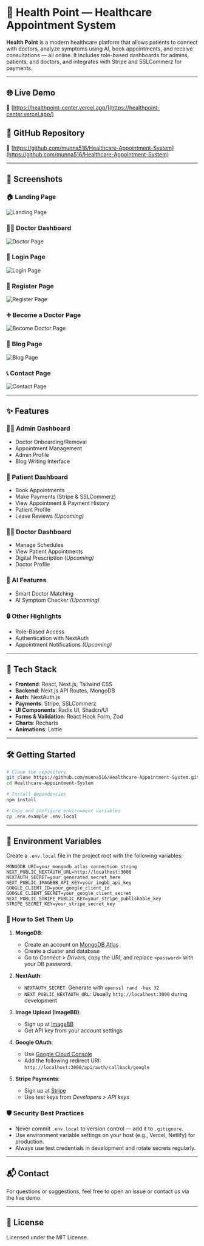 # 🏥 Health Point — Healthcare Appointment System

**Health Point** is a modern healthcare platform that allows patients to connect with doctors, analyze symptoms using AI, book appointments, and receive consultations — all online. It includes role-based dashboards for admins, patients, and doctors, and integrates with Stripe and SSLCommerz for payments.

---

## 🌐 Live Demo

🔗 [https://healthpoint-center.vercel.app/](https://healthpoint-center.vercel.app/)

## 📁 GitHub Repository

🔗 [https://github.com/munna516/Healthcare-Appointment-System](https://github.com/munna516/Healthcare-Appointment-System)

---

## 📸 Screenshots

### 🏠 Landing Page

![Landing Page](https://i.ibb.co.com/8gqf3JLd/Health-Point-Landing-Page.png)

### 👨‍⚕️ Doctor Dashboard

![Doctor Page](https://i.ibb.co.com/QqMJj9m/Health-Point-Doctor-Page.png)

### 🔐 Login Page

![Login Page](https://i.ibb.co.com/F480SVpM/Health-Point-Login-Page.png)

### 📝 Register Page

![Register Page](https://i.ibb.co.com/5hKrFn26/Health-Point-Register-Page.png)

### ➕ Become a Doctor Page

![Become Doctor Page](https://i.ibb.co.com/V6z6QFb/Health-Point-Become-Doctor-Page.png)

### 📰 Blog Page

![Blog Page](https://i.ibb.co.com/rfH0zxDP/Health-Point-Blog-Page.png)

### 📞 Contact Page

![Contact Page](https://i.ibb.co.com/MDX2TjtZ/Health-Point-Contact-Page.png)

---

## ✨ Features

### 👨‍💼 Admin Dashboard

- Doctor Onboarding/Removal
- Appointment Management
- Admin Profile
- Blog Writing Interface

### 🧑 Patient Dashboard

- Book Appointments
- Make Payments (Stripe & SSLCommerz)
- View Appointment & Payment History
- Patient Profile
- Leave Reviews _(Upcoming)_

### 👨‍⚕️ Doctor Dashboard

- Manage Schedules
- View Patient Appointments
- Digital Prescription _(Upcoming)_
- Doctor Profile

### 🤖 AI Features

- Smart Doctor Matching
- AI Symptom Checker _(Upcoming)_

### 🔒 Other Highlights

- Role-Based Access
- Authentication with NextAuth
- Appointment Notifications _(Upcoming)_

---

## 🚀 Tech Stack

- **Frontend**: React, Next.js, Tailwind CSS
- **Backend**: Next.js API Routes, MongoDB
- **Auth**: NextAuth.js
- **Payments**: Stripe, SSLCommerz
- **UI Components**: Radix UI, Shadcn/UI
- **Forms & Validation**: React Hook Form, Zod
- **Charts**: Recharts
- **Animations**: Lottie

---

## 🛠️ Getting Started

```bash
# Clone the repository
git clone https://github.com/munna516/Healthcare-Appointment-System.git
cd Healthcare-Appointment-System

# Install dependencies
npm install

# Copy and configure environment variables
cp .env.example .env.local
```

---

## 🔐 Environment Variables

Create a `.env.local` file in the project root with the following variables:

```env
MONGODB_URI=your_mongodb_atlas_connection_string
NEXT_PUBLIC_NEXTAUTH_URL=http://localhost:3000
NEXTAUTH_SECRET=your_generated_secret_here
NEXT_PUBLIC_IMAGEBB_API_KEY=your_imgbb_api_key
GOOGLE_CLIENT_ID=your_google_client_id
GOOGLE_CLIENT_SECRET=your_google_client_secret
NEXT_PUBLIC_STRIPE_PUBLIC_KEY=your_stripe_publishable_key
STRIPE_SECRET_KEY=your_stripe_secret_key
```

### 🔑 How to Set Them Up

1. **MongoDB**:

   - Create an account on [MongoDB Atlas](https://www.mongodb.com/cloud/atlas)
   - Create a cluster and database
   - Go to _Connect > Drivers_, copy the URI, and replace `<password>` with your DB password.

2. **NextAuth**:

   - `NEXTAUTH_SECRET`: Generate with `openssl rand -hex 32`
   - `NEXT_PUBLIC_NEXTAUTH_URL`: Usually `http://localhost:3000` during development

3. **Image Upload (ImageBB)**:

   - Sign up at [ImageBB](https://imgbb.com/)
   - Get API key from your account settings

4. **Google OAuth**:

   - Use [Google Cloud Console](https://console.cloud.google.com/)
   - Add the following redirect URI:  
     `http://localhost:3000/api/auth/callback/google`

5. **Stripe Payments**:
   - Sign up at [Stripe](https://dashboard.stripe.com/)
   - Use test keys from _Developers > API keys_

### 🛡️ Security Best Practices

- Never commit `.env.local` to version control — add it to `.gitignore`.
- Use environment variable settings on your host (e.g., Vercel, Netlify) for production.
- Always use test credentials in development and rotate secrets regularly.

---

## 📬 Contact

For questions or suggestions, feel free to open an issue or contact us via the live demo.

---

## 📄 License

Licensed under the MIT License.
